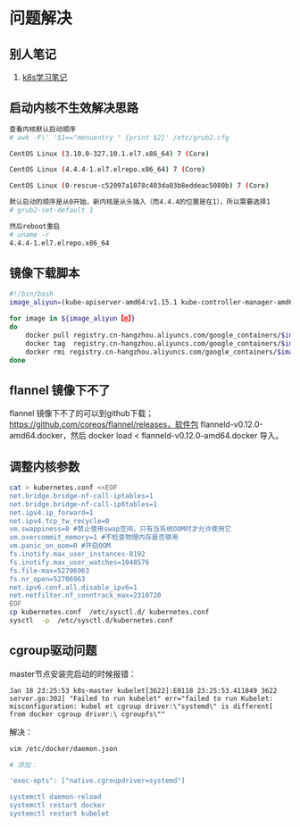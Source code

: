 # 问题解决

## 别人笔记

1. [k8s学习笔记](https://www.yuque.com/ivescode/k8s)

## 启动内核不生效解决思路

```sh
查看内核默认启动顺序
# awk -F\' '$1=="menuentry " {print $2}' /etc/grub2.cfg 

CentOS Linux (3.10.0-327.10.1.el7.x86_64) 7 (Core)

CentOS Linux (4.4.4-1.el7.elrepo.x86_64) 7 (Core) 

CentOS Linux (0-rescue-c52097a1078c403da03b8eddeac5080b) 7 (Core)

默认启动的顺序是从0开始，新内核是从头插入（而4.4.4的位置是在1），所以需要选择1
# grub2-set-default 1

然后reboot重启
# uname -r 
4.4.4-1.el7.elrepo.x86_64
```

## 镜像下载脚本

```sh
#!/bin/bash
image_aliyun=(kube-apiserver-amd64:v1.15.1 kube-controller-manager-amd64:v1.15.1 kube-scheduler-amd64:v1.15.1 kube-proxy-amd64:v1.15.1 pause-amd64:3.1 etcd-amd64:3.3.10 coredns:1.3.1)

for image in ${image_aliyun【@】}
do
    docker pull registry.cn-hangzhou.aliyuncs.com/google_containers/$image
    docker tag  registry.cn-hangzhou.aliyuncs.com/google_containers/$image k8s.gcr.io/${image/-amd64/}
    docker rmi registry.cn-hangzhou.aliyuncs.com/google_containers/$image
done
```

## flannel 镜像下不了

flannel 镜像下不了的可以到github下载；https://github.com/coreos/flannel/releases，软件包 flanneld-v0.12.0-amd64.docker，然后 docker load < flanneld-v0.12.0-amd64.docker 导入。

## 调整内核参数

```sh
cat > kubernetes.conf <<EOF
net.bridge.bridge-nf-call-iptables=1
net.bridge.bridge-nf-call-ip6tables=1
net.ipv4.ip_forward=1
net.ipv4.tcp_tw_recycle=0
vm.swappiness=0 #禁止使用swap空间，只有当系统OOM时才允许使用它
vm.overcommit_memory=1 #不检查物理内存是否够用
vm.panic_on_oom=0 #开启OOM
fs.inotify.max_user_instances-8192
fs.inotify.max_user_watches=1048576
fs.file-max=52706963
fs.nr_open=52706963
net.ipv6.conf.all.disable_ipv6=1
net.netfilter.nf_conntrack_max=2310720
EOF
cp kubernetes.conf  /etc/sysctl.d/ kubernetes.conf
sysctl  -p  /etc/sysctl.d/kubernetes.conf
```

## cgroup驱动问题

master节点安装完启动的时候报错：

`Jan 18 23:25:53 k8s-master kubelet[3622]:E0118 23:25:53.411849 3622 server.go:302] "Failed to run kubelet" err="failed to run Kubelet: misconfiguration: kubel et cgroup driver:\"systemd\" is different[ from docker cgroup driver:\ cgroupfs\""`

解决：

```sh
vim /etc/docker/daemon.json

# 添加：

'exec-opts": ["native.cgroupdriver=systemd"]

systemctl daemon-reload
systemctl restart docker
systemctl restart kubelet
```




